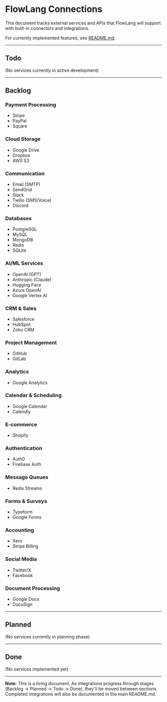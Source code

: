 # FlowLang Connections

This document tracks external services and APIs that FlowLang will support with built-in connectors and integrations.

For currently implemented features, see [README.md](../README.md).

---

## Todo

(No services currently in active development)

---

## Backlog

### Payment Processing
- Stripe
- PayPal
- Square

### Cloud Storage
- Google Drive
- Dropbox
- AWS S3

### Communication
- Email (SMTP)
- SendGrid
- Slack
- Twilio (SMS/Voice)
- Discord

### Databases
- PostgreSQL
- MySQL
- MongoDB
- Redis
- SQLite

### AI/ML Services
- OpenAI (GPT)
- Anthropic (Claude)
- Hugging Face
- Azure OpenAI
- Google Vertex AI

### CRM & Sales
- Salesforce
- HubSpot
- Zoho CRM

### Project Management
- GitHub
- GitLab

### Analytics
- Google Analytics

### Calendar & Scheduling
- Google Calendar
- Calendly

### E-commerce
- Shopify

### Authentication
- Auth0
- Firebase Auth

### Message Queues
- Redis Streams

### Forms & Surveys
- Typeform
- Google Forms

### Accounting
- Xero
- Stripe Billing

### Social Media
- Twitter/X
- Facebook

### Document Processing
- Google Docs
- DocuSign

---

## Planned

(No services currently in planning phase)

---

## Done

(No services implemented yet)

---

**Note:** This is a living document. As integrations progress through stages (Backlog → Planned → Todo → Done), they'll be moved between sections. Completed integrations will also be documented in the main README.md.
